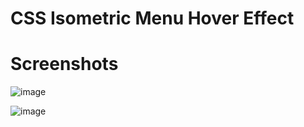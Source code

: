 # CSS Isometric Menu Hover Effect


# Screenshots

![image](https://user-images.githubusercontent.com/72864817/170960720-9f7f829e-6371-4af4-9923-3160a72e2602.png)

![image](https://user-images.githubusercontent.com/72864817/170961049-0a5ac9a5-4fd5-4d60-b6af-0962a39e3bd7.png)
